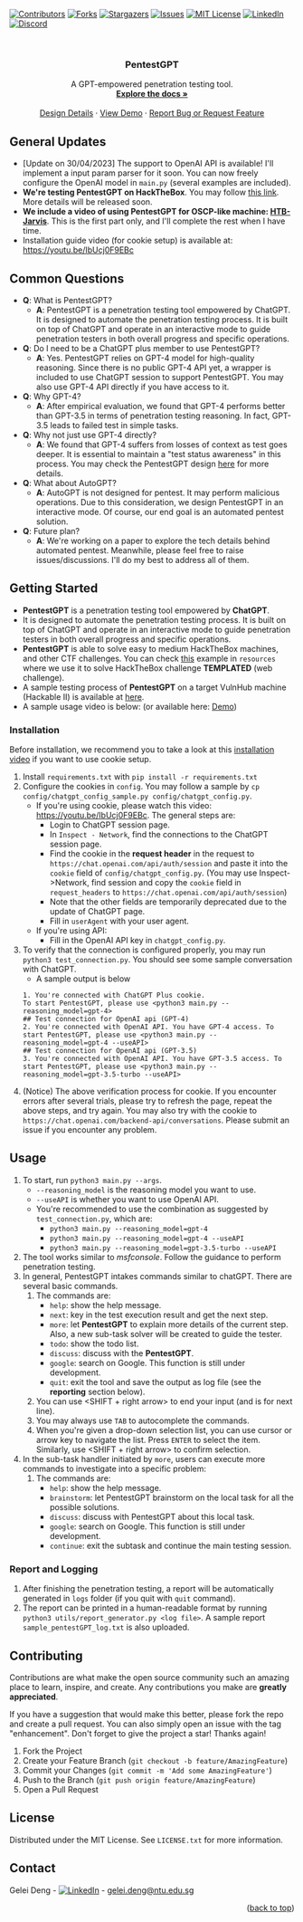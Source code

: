 <!-- Improved compatibility of back to top link: See: https://github.com/othneildrew/Best-README-Template/pull/73 -->
<a name="readme-top"></a>

<!-- PROJECT SHIELDS -->
<!--
*** I'm using markdown "reference style" links for readability.
*** Reference links are enclosed in brackets [ ] instead of parentheses ( ).
*** See the bottom of this document for the declaration of the reference variables
*** for contributors-url, forks-url, etc. This is an optional, concise syntax you may use.
*** https://www.markdownguide.org/basic-syntax/#reference-style-links
-->
[![Contributors][contributors-shield]][contributors-url]
[![Forks][forks-shield]][forks-url]
[![Stargazers][stars-shield]][stars-url]
[![Issues][issues-shield]][issues-url]
[![MIT License][license-shield]][license-url]
[![LinkedIn][linkedin-shield]][linkedin-url]
[![Discord][discord-shield]][discord-url]



<!-- PROJECT LOGO -->
<br />
<div align="center">
  <a href="https://github.com/GreyDGL/PentestGPT">
  </a>

<h3 align="center">PentestGPT</h3>

  <p align="center">
    A GPT-empowered penetration testing tool. 
    <br />
    <a href="https://github.com/GreyDGP/PentestGPT"><strong>Explore the docs »</strong></a>
    <br />
    <br />
    <a href="https://github.com/GreyDGL/PentestGPT/blob/main/PentestGPT_design.md">Design Details</a>
    ·
    <a href="https://www.youtube.com/watch?v=lAjLIj1JT3c">View Demo</a>
    ·
    <a href="hhttps://github.com/GreyDGL/PentestGPT/issues">Report Bug or Request Feature</a>
    </p>
</div>





<!-- ABOUT THE PROJECT -->
## General Updates

- [Update on 30/04/2023] The support to OpenAI API is available! I'll implement a input param parser for it soon. You can now freely configure the OpenAI model in `main.py` (several examples are included).
- **We're testing PentestGPT on HackTheBox**. You may follow [this link](https://www.hackthebox.com/home/users/profile/1489431). More details will be released soon.
- **We include a video of using PentestGPT for OSCP-like machine: [HTB-Jarvis](https://youtu.be/lAjLIj1JT3c)**. This is the first part only, and I'll complete the rest when I have time.
- Installation guide video (for cookie setup) is available at: https://youtu.be/IbUcj0F9EBc


<!-- Common Questions -->
## Common Questions
- **Q**: What is PentestGPT?
  - **A**: PentestGPT is a penetration testing tool empowered by ChatGPT. It is designed to automate the penetration testing process. It is built on top of ChatGPT and operate in an interactive mode to guide penetration testers in both overall progress and specific operations.
- **Q**: Do I need to be a ChatGPT plus member to use PentestGPT?
  - **A**: Yes. PentestGPT relies on GPT-4 model for high-quality reasoning. Since there is no public GPT-4 API yet, a wrapper is included to use ChatGPT session to support PentestGPT. You may also use GPT-4 API directly if you have access to it.
- **Q**: Why GPT-4?
  - **A**: After empirical evaluation, we found that GPT-4 performs better than GPT-3.5 in terms of penetration testing reasoning. In fact, GPT-3.5 leads to failed test in simple tasks.
- **Q**: Why not just use GPT-4 directly?
  - **A**: We found that GPT-4 suffers from losses of context as test goes deeper. It is essential to maintain a "test status awareness" in this process. You may check the PentestGPT design [here](./PentestGPT_design.md) for more details.
- **Q**: What about AutoGPT?
  - **A**: AutoGPT is not designed for pentest. It may perform malicious operations. Due to this consideration, we design PentestGPT in an interactive mode. Of course, our end goal is an automated pentest solution.
- **Q**: Future plan?
  - **A**: We're working on a paper to explore the tech details behind automated pentest. Meanwhile, please feel free to raise issues/discussions. I'll do my best to address all of them.



<!-- GETTING STARTED -->
## Getting Started
- **PentestGPT** is a penetration testing tool empowered by **ChatGPT**. 
- It is designed to automate the penetration testing process. It is built on top of ChatGPT and operate in an interactive mode to guide penetration testers in both overall progress and specific operations.
- **PentestGPT** is able to solve easy to medium HackTheBox machines, and other CTF challenges. You can check [this](./resources/README.md) example in `resources` where we use it to solve HackTheBox challenge **TEMPLATED** (web challenge). 
- A sample testing process of **PentestGPT** on a target VulnHub machine (Hackable II) is available at [here](./resources/PentestGPT_Hackable2.pdf).
- A sample usage video is below: (or available here: [Demo](https://youtu.be/h0k6kWWaCEU))


### Installation
Before installation, we recommend you to take a look at this [installation video](https://youtu.be/IbUcj0F9EBc) if you want to use cookie setup.

1. Install `requirements.txt` with `pip install -r requirements.txt`
2. Configure the cookies in `config`. You may follow a sample by `cp config/chatgpt_config_sample.py config/chatgpt_config.py`.
   - If you're using cookie, please watch this video: https://youtu.be/IbUcj0F9EBc. The general steps are:
       - Login to ChatGPT session page.
       - In `Inspect - Network`, find the connections to the ChatGPT session page. 
       - Find the cookie in the **request header** in the request to `https://chat.openai.com/api/auth/session` and paste it into the `cookie` field of `config/chatgpt_config.py`. (You may use Inspect->Network, find session and copy the `cookie` field in `request_headers` to `https://chat.openai.com/api/auth/session`)
       - Note that the other fields are temporarily deprecated due to the update of ChatGPT page. 
       - Fill in `userAgent` with your user agent.
   - If you're using API:
       - Fill in the OpenAI API key in `chatgpt_config.py`.
3. To verify that the connection is configured properly, you may run `python3 test_connection.py`. You should see some sample conversation with ChatGPT.
   - A sample output is below
   ```
   1. You're connected with ChatGPT Plus cookie. 
   To start PentestGPT, please use <python3 main.py --reasoning_model=gpt-4>
   ## Test connection for OpenAI api (GPT-4)
   2. You're connected with OpenAI API. You have GPT-4 access. To start PentestGPT, please use <python3 main.py --reasoning_model=gpt-4 --useAPI>
   ## Test connection for OpenAI api (GPT-3.5)
   3. You're connected with OpenAI API. You have GPT-3.5 access. To start PentestGPT, please use <python3 main.py --reasoning_model=gpt-3.5-turbo --useAPI>
   ```
4. (Notice) The above verification process for cookie. If you encounter errors after several trials, please try to refresh the page, repeat the above steps, and try again. You may also try with the cookie to `https://chat.openai.com/backend-api/conversations`. Please submit an issue if you encounter any problem.






<!-- USAGE EXAMPLES -->

## Usage
1. To start, run `python3 main.py --args`.
    - `--reasoning_model` is the reasoning model you want to use. 
    - `--useAPI` is whether you want to use OpenAI API.
    - You're recommended to use the combination as suggested by `test_connection.py`, which are:
      - `python3 main.py --reasoning_model=gpt-4`
      - `python3 main.py --reasoning_model=gpt-4 --useAPI`
      - `python3 main.py --reasoning_model=gpt-3.5-turbo --useAPI`
2. The tool works similar to *msfconsole*. Follow the guidance to perform penetration testing. 
3. In general, PentestGPT intakes commands similar to chatGPT. There are several basic commands.
   1. The commands are: 
      - `help`: show the help message.
      - `next`: key in the test execution result and get the next step.
      - `more`: let **PentestGPT** to explain more details of the current step. Also, a new sub-task solver will be created to guide the tester.
      - `todo`: show the todo list.
      - `discuss`: discuss with the **PentestGPT**.
      - `google`: search on Google. This function is still under development.
      - `quit`: exit the tool and save the output as log file (see the **reporting** section below).
   2. You can use <SHIFT + right arrow> to end your input (and <ENTER> is for next line).
   3. You may always use `TAB` to autocomplete the commands.
   4. When you're given a drop-down selection list, you can use cursor or arrow key to navigate the list. Press `ENTER` to select the item. Similarly, use <SHIFT + right arrow> to confirm selection.
4. In the sub-task handler initiated by `more`, users can execute more commands to investigate into a specific problem:
   1. The commands are:
        - `help`: show the help message.
        - `brainstorm`: let PentestGPT brainstorm on the local task for all the possible solutions.
        - `discuss`: discuss with PentestGPT about this local task.
        - `google`: search on Google. This function is still under development.
        - `continue`: exit the subtask and continue the main testing session.
### Report and Logging
1. After finishing the penetration testing, a report will be automatically generated in `logs` folder (if you quit with `quit` command).
2. The report can be printed in a human-readable format by running `python3 utils/report_generator.py <log file>`. A sample report `sample_pentestGPT_log.txt` is also uploaded.



<!-- CONTRIBUTING -->
## Contributing

Contributions are what make the open source community such an amazing place to learn, inspire, and create. Any contributions you make are **greatly appreciated**.

If you have a suggestion that would make this better, please fork the repo and create a pull request. You can also simply open an issue with the tag "enhancement".
Don't forget to give the project a star! Thanks again!

1. Fork the Project
2. Create your Feature Branch (`git checkout -b feature/AmazingFeature`)
3. Commit your Changes (`git commit -m 'Add some AmazingFeature'`)
4. Push to the Branch (`git push origin feature/AmazingFeature`)
5. Open a Pull Request




<!-- LICENSE -->
## License

Distributed under the MIT License. See `LICENSE.txt` for more information.




<!-- CONTACT -->
## Contact

Gelei Deng - [![LinkedIn][linkedin-shield]][linkedin-url] - gelei.deng@ntu.edu.sg


<p align="right">(<a href="#readme-top">back to top</a>)</p>





<!-- MARKDOWN LINKS & IMAGES -->
<!-- https://www.markdownguide.org/basic-syntax/#reference-style-links -->
[contributors-shield]: https://img.shields.io/github/contributors/GreyDGL/PentestGPT.svg?style=for-the-badge
[contributors-url]: https://github.com/GreyDGL/PentestGPT/graphs/contributors
[forks-shield]: https://img.shields.io/github/forks/GreyDGL/PentestGPT.svg?style=for-the-badge
[forks-url]: https://github.com/GreyDGL/PentestGPT/network/members
[stars-shield]: https://img.shields.io/github/stars/GreyDGL/PentestGPT.svg?style=for-the-badge
[stars-url]: https://github.com/GreyDGL/PentestGPT/stargazers
[issues-shield]: https://img.shields.io/github/issues/GreyDGL/PentestGPT.svg?style=for-the-badge
[issues-url]: https://github.com/GreyDGL/PentestGPT/issues
[license-shield]: https://img.shields.io/github/license/GreyDGL/PentestGPT.svg?style=for-the-badge
[license-url]: https://github.com/GreyDGL/PentestGPT/blob/master/LICENSE.txt
[linkedin-shield]: https://img.shields.io/badge/-LinkedIn-black.svg?style=for-the-badge&logo=linkedin&colorB=555
[linkedin-url]: https://www.linkedin.com/in/gelei-deng-225a10112/
[discord-shield]: https://img.shields.io/discord/1105686052531867678?style=for-the-badge
[discord-url]: https://discord.gg/pk54XuPD
[product-screenshot]: images/screenshot.png
[Next.js]: https://img.shields.io/badge/next.js-000000?style=for-the-badge&logo=nextdotjs&logoColor=white
[Next-url]: https://nextjs.org/
[React.js]: https://img.shields.io/badge/React-20232A?style=for-the-badge&logo=react&logoColor=61DAFB
[React-url]: https://reactjs.org/
[Vue.js]: https://img.shields.io/badge/Vue.js-35495E?style=for-the-badge&logo=vuedotjs&logoColor=4FC08D
[Vue-url]: https://vuejs.org/
[Angular.io]: https://img.shields.io/badge/Angular-DD0031?style=for-the-badge&logo=angular&logoColor=white
[Angular-url]: https://angular.io/
[Svelte.dev]: https://img.shields.io/badge/Svelte-4A4A55?style=for-the-badge&logo=svelte&logoColor=FF3E00
[Svelte-url]: https://svelte.dev/
[Laravel.com]: https://img.shields.io/badge/Laravel-FF2D20?style=for-the-badge&logo=laravel&logoColor=white
[Laravel-url]: https://laravel.com
[Bootstrap.com]: https://img.shields.io/badge/Bootstrap-563D7C?style=for-the-badge&logo=bootstrap&logoColor=white
[Bootstrap-url]: https://getbootstrap.com
[JQuery.com]: https://img.shields.io/badge/jQuery-0769AD?style=for-the-badge&logo=jquery&logoColor=white
[JQuery-url]: https://jquery.com 